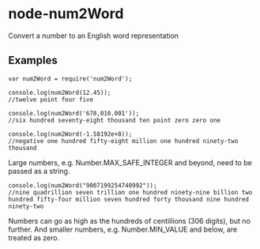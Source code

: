 # node-num2Word
Convert a number to an English word representation

<article>

<h1>Examples</h1>
  
```
var num2Word = require('num2Word');
    
console.log(num2Word(12.45));
//twelve point four five
    
console.log(num2Word('678,010.001'));
//six hundred seventy-eight thousand ten point zero zero one
    
console.log(num2Word(-1.58192e+8));
//negative one hundred fifty-eight million one hundred ninety-two thousand
```

Large numbers, e.g. Number.MAX_SAFE_INTEGER and beyond, need to be passed as a string.
  
```  
console.log(num2Word("9007199254740992"));
//nine quadrillion seven trillion one hundred ninety-nine billion two hundred fifty-four million seven hundred forty thousand nine hundred ninety-two
```
  
Numbers can go as high as the hundreds of centillions (306 digits), but no further.
And smaller numbers, e.g. Number.MIN_VALUE and below, are treated as zero.

</article>
